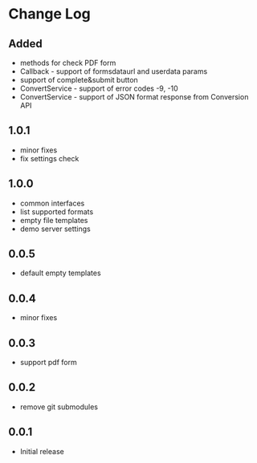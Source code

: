 # Change Log

##
## Added
 - methods for check PDF form
 - Callback - support of formsdataurl and userdata params
 - support of complete&submit button
 - ConvertService - support of error codes -9, -10
 - ConvertService - support of JSON format response from Conversion API

## 1.0.1
- minor fixes
- fix settings check

## 1.0.0
- common interfaces
- list supported formats
- empty file templates
- demo server settings

## 0.0.5
- default empty templates

## 0.0.4
- minor fixes

## 0.0.3
- support pdf form

## 0.0.2
- remove git submodules

## 0.0.1
- Initial release

